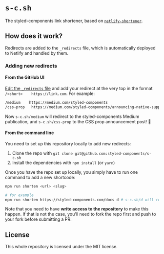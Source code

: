 # `s-c.sh`

The styled-components link shortener, based on [`netlify-shortener`](https://github.com/kentcdodds/netlify-shortener).

## How does it work?

Redirects are added to the `_redirects` file, which is automatically deployed to Netlify and handled by them.

### Adding new redirects

#### From the GitHub UI

[Edit the `_redirects` file](https://github.com/styled-components/s-c.sh/edit/master/_redirects) and add your redirect at the very top in the format `/<short>    https://link.com`. For example:

```sh
/medium    https://medium.com/styled-components
/css-prop   https://medium.com/styled-components/announcing-native-support-for-the-css-prop-in-styled-components-245ca5252feb
```

Now `s-c.sh/medium` will redirect to the styled-components Medium publication, and `s-c.sh/css-prop` to the CSS prop announcement post! :tada:

#### From the command line

You need to set up this repository locally to add new redirects:

1. Clone the repo with `git clone git@github.com:styled-components/s-c.sh`
2. Install the dependencies with `npm install` (or `yarn`)

Once you have the repo set up locally, you simply have to run one command to add a new shortcode:

```sh
npm run shorten <url> <slug>

# for example
npm run shorten https://styled-components.com/docs d # s-c.sh/d will redirect to the docs now
```

Note that you need to have **write access to the repository** to make this happen. If that is not the case, you'll need to fork the repo first and push to your fork before submitting a PR.

## License

This whole repository is licensed under the MIT license.